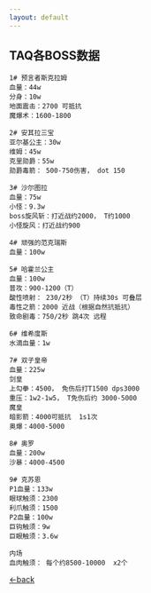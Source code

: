 ```yaml
---
layout: default
---
```


## TAQ各BOSS数据

```
1# 预言者斯克拉姆
血量：44w
分身：10w
地面震击：2700 可抵抗
魔爆术：1600-1800
```
```
2# 安其拉三宝
亚尔基公主：30w
维姆：45w
克里勋爵：55w
勋爵毒箭： 500-750伤害， dot 150
```
```
3# 沙尔图拉
血量：75w
小怪：9.3w
boss旋风斩：打近战约2000， T约1000 
小怪旋风：打近战约900
```
```
4# 顽强的范克瑞斯
血量：100w
```
```
5# 哈霍兰公主
血量：100w
普攻：900-1200（T）
酸性喷射： 230/2秒 （T）持续30s 可叠层
毒性之箭：2000 近战（根据自然抗抵抗）
致命剧毒：750/2秒 跳4次 远程
```
```
6# 维希度斯
水滴血量：1w
```
```
7# 双子皇帝
血量：225w
剑皇
上勾拳：4500， 免伤后打T1500 dps3000
重压：1w2-1w5， T免伤后约 3000-5000
魔皇
暗影箭：4000可抵抗  1s1次
奥爆：4000-5000
```
```
8# 奥罗
血量：200w
沙暴：4000-4500
```
```
9# 克苏恩
P1血量：133w
眼球触须：2300
利爪触须：1500
P2血量：100w
巨钩触须：9w
巨眼触须：3.6w

内场
血肉触须： 每个约8500-10000  x2个
```
[←back](./)
